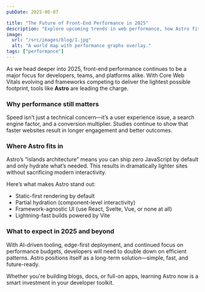 ```yaml
---
pubDate: 2025-06-07

title: "The Future of Front-End Performance in 2025"
description: "Explore upcoming trends in web performance, how Astro fits into the future of fast websites, and what developers should prepare for."
image:
  url: "/src/images/blog/1.jpg"
  alt: "A world map with performance graphs overlay."
tags: ["performance"]
---
```


As we head deeper into 2025, front-end performance continues to be a major focus for developers, teams, and platforms alike. With Core Web Vitals evolving and frameworks competing to deliver the lightest possible footprint, tools like **Astro** are leading the charge.

### Why performance still matters

Speed isn’t just a technical concern—it’s a user experience issue, a search engine factor, and a conversion multiplier. Studies continue to show that faster websites result in longer engagement and better outcomes.

### Where Astro fits in

Astro’s “islands architecture” means you can ship zero JavaScript by default and only hydrate what’s needed. This results in dramatically lighter sites without sacrificing modern interactivity.

Here’s what makes Astro stand out:

- Static-first rendering by default
- Partial hydration (component-level interactivity)
- Framework-agnostic UI (use React, Svelte, Vue, or none at all)
- Lightning-fast builds powered by Vite

### What to expect in 2025 and beyond

With AI-driven tooling, edge-first deployment, and continued focus on performance budgets, developers will need to double down on efficient patterns. Astro positions itself as a long-term solution—simple, fast, and future-ready.

Whether you're building blogs, docs, or full-on apps, learning Astro now is a smart investment in your developer toolkit.
